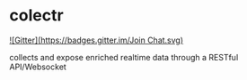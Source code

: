 colectr
=======
[![Gitter](https://badges.gitter.im/Join Chat.svg)](https://gitter.im/algorithme/colectr?utm_source=badge&utm_medium=badge&utm_campaign=pr-badge&utm_content=badge)

collects and expose enriched realtime data through a RESTful API/Websocket 
